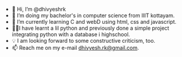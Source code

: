 - 👋 Hi, I’m @dhivyeshrk
- 👀 I’m doing my bachelor's in computer science from IIIT kottayam.
- 🌱 I’m currently learning C and webD using html, css and javascript.
- 🧑‍💻I have learnt a lil python and previously done a simple project integrating python with a database i highschool. 
- 💡 I am looking forward to some constructive criticism, too. 
- 📫 Reach me on my e-mail dhivyesh.rk@gmail.com. 

<!---
dhivyeshrk/dhivyeshrk is a ✨ special ✨ repository because its `README.md` (this file) appears on your GitHub profile.
You can click the Preview link to take a look at your changes.
--->
